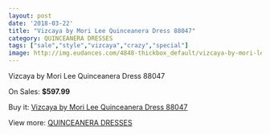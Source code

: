 ```yaml
---
layout: post
date: '2018-03-22'
title: "Vizcaya by Mori Lee Quinceanera Dress 88047"
category: QUINCEANERA DRESSES
tags: ["sale","style","vizcaya","crazy","special"]
image: http://img.eudances.com/4848-thickbox_default/vizcaya-by-mori-lee-quinceanera-dress-88047.jpg
---
```

Vizcaya by Mori Lee Quinceanera Dress 88047

On Sales: **$597.99**
<a href="https://www.eudances.com/en/quinceanera-dresses/1636-vizcaya-by-mori-lee-quinceanera-dress-88047.html"><amp-img layout="responsive" width="600" height="600" src="//img.eudances.com/4848-thickbox_default/vizcaya-by-mori-lee-quinceanera-dress-88047.jpg" alt="Vizcaya by Mori Lee Quinceanera Dress 88047 0" /></a>
<a href="https://www.eudances.com/en/quinceanera-dresses/1636-vizcaya-by-mori-lee-quinceanera-dress-88047.html"><amp-img layout="responsive" width="600" height="600" src="//img.eudances.com/4851-thickbox_default/vizcaya-by-mori-lee-quinceanera-dress-88047.jpg" alt="Vizcaya by Mori Lee Quinceanera Dress 88047 1" /></a>
<a href="https://www.eudances.com/en/quinceanera-dresses/1636-vizcaya-by-mori-lee-quinceanera-dress-88047.html"><amp-img layout="responsive" width="600" height="600" src="//img.eudances.com/4850-thickbox_default/vizcaya-by-mori-lee-quinceanera-dress-88047.jpg" alt="Vizcaya by Mori Lee Quinceanera Dress 88047 2" /></a>
<a href="https://www.eudances.com/en/quinceanera-dresses/1636-vizcaya-by-mori-lee-quinceanera-dress-88047.html"><amp-img layout="responsive" width="600" height="600" src="//img.eudances.com/4849-thickbox_default/vizcaya-by-mori-lee-quinceanera-dress-88047.jpg" alt="Vizcaya by Mori Lee Quinceanera Dress 88047 3" /></a>

Buy it: [Vizcaya by Mori Lee Quinceanera Dress 88047](https://www.eudances.com/en/quinceanera-dresses/1636-vizcaya-by-mori-lee-quinceanera-dress-88047.html "Vizcaya by Mori Lee Quinceanera Dress 88047")

View more: [QUINCEANERA DRESSES](https://www.eudances.com/en/17-quinceanera-dresses "QUINCEANERA DRESSES")
